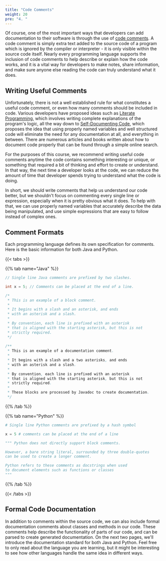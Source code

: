 ```yaml
---
title: "Code Comments"
weight: 20
pre: "4. "
---
```


Of course, one of the most important ways that developers can add documentation to their software is through the use of [code comments](https://en.wikipedia.org/wiki/Comment_(computer_programming)). A code comment is simply extra text added to the source code of a program which is ignored by the compiler or interpreter - it is only visible within the source code itself. Nearly every programming language supports the inclusion of code comments to help describe or explain how the code works, and it is a vital way for developers to make notes, share information, and make sure anyone else reading the code can truly understand what it does.

## Writing Useful Comments

Unfortunately, there is not a well established rule for what constitutes a useful code comment, or even how many comments should be included in code. Various developers have proposed ideas such as [Literate Programming](https://en.wikipedia.org/wiki/Literate_programming), which involves writing complete explanations of the program's logic, all the way down to [Self-Documenting Code](https://en.wikipedia.org/wiki/Self-documenting_code), which proposes the idea that using properly named variables and well structured code will eliminate the need for any documentation at all, and everything in between. There are numerous articles and books written about how to document code properly that can be found through a simple online search.

For the purposes of this course, we recommend writing useful code comments anytime the code contains something interesting or unique, or something that required a bit of thinking and effort to create or understand. In that way, the next time a developer looks at the code, we can reduce the amount of time that developer spends trying to understand what the code is doing. 

In short, we should write comments that help us understand our code better, but we shouldn't focus on commenting every single line or expression, especially when it is pretty obvious what it does. To help with that, we can use properly named variables that accurately describe the data being manipulated, and use simple expressions that are easy to follow instead of complex ones. 

## Comment Formats

Each programming language defines its own specification for comments. Here is the basic information for both Java and Python.

{{< tabs >}}

{{% tab name="Java" %}}

```java
// Single line Java comments are prefixed by two slashes.

int x = 5; // Comments can be placed at the end of a line.

/*
 * This is an example of a block comment.
 *
 * It begins with a slash and an asterisk, and ends
 * with an asterisk and a slash.
 *
 * By convention, each line is prefixed with an asterisk
 * that is aligned with the starting asterisk, but this is not
 * strictly required.
 */
 
/**
 * This is an example of a documentation comment.
 *
 * It begins with a slash and a two asterisks, and ends
 * with an asterisk and a slash.
 *
 * By convention, each line is prefixed with an asterisk
 * that is aligned with the starting asterisk, but this is not
 * strictly required.
 *
 * These blocks are processed by Javadoc to create documentation.
 */
```

{{% /tab %}}

{{% tab name="Python" %}}

```python
# Single line Python comments are prefixed by a hash symbol

x = 5 # comments can be placed at the end of a line

""" Python does not directly support block comments.

However, a bare string literal, surrounded by three double-quotes
can be used to create a longer comment. 

Python refers to these comments as docstrings when used
to document elements such as functions or classes
"""
```

{{% /tab %}}

{{< /tabs >}}

## Formal Code Documentation

In addition to comments within the source code, we can also include formal documentation comments about classes and methods in our code. These comments help describe the functionality of parts of our code, and can be parsed to create generated documentation. On the next two pages, we'll introduce the documentation standard for both Java and Python. Feel free to only read about the language you are learning, but it might be interesting to see how other languages handle the same idea in different ways.
